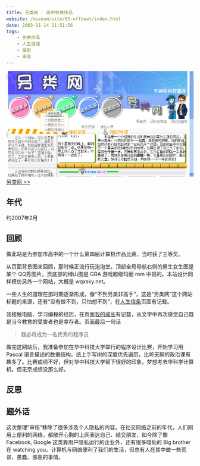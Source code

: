 ```yaml
---
title: 另类网 - 高中参赛作品
website: /museum/site/05-offbeat/index.html
date: 2003-11-14 21:51:56
tags:
    - 参赛作品
    - 人生道理
    - 摄影
    - 审查
---
```


[![页面截图](./offbeat/offbeat.jpg)](/museum/site/05-offbeat/index.html)
[另类网 >>](/museum/site/05-offbeat/index.html)

## 年代
约2007年2月

## 回顾
做此站是为参加市高中的一个什么第四届计算机作品比赛，当时获了三等奖。

从页面背景图来回顾，那时候正流行玩泡泡堂。顶部全局导航右侧的男生女生图是某个 QQ秀图片，页底部的绿山图是 GBA 游戏超级玛丽 rom 中抠的。本站设计同样模仿另外一个网站，大概是 wqxsky.net。

一些人生的道理在那时期逐渐形成，像“不到另类非高手”，这是“另类网”这个网站标题的来源，还有“没有做不到，只怕想不到”，在[人生信条](https://berlinchan.github.io/museum/site/05-offbeat/page/myself/motto.html)页面有记载。

我接触电脑、学习编程的经历，在页面[我的成长](https://berlinchan.github.io/museum/site/05-offbeat/page/myself/grow.html)有记载，从文字中再次感觉自己既是当今教育的受害者也是幸存者。页面最后一句话

> 我必将成为一名优秀的程序员

做完这网站后，我准备参加在华中科技大学举行的程序设计比赛，开始学习用 Pascal 语言描述的数据结构。纸上手写树的深度优先遍历，比听无聊的政治课有趣多了。比赛成绩不好，但对华中科技大学留下很好的印象，梦想考去华科学计算机，但无奈成绩没那么好。

## 反思

## 题外话
这次整理“审核”移除了很多涉及个人隐私的内容。在社交网络之前的年代，人们刚用上便利的网络，都敞开心胸的上网表达自己、结交朋友，如今除了像 Facebook, Google 这类靠用户隐私运行的企业外，还有很多暗处的 Big brother 在 watching you。计算机与网络便利了我们的生活，但总有人在其中做一些荒谬、愚蠢、邪恶的事情。
